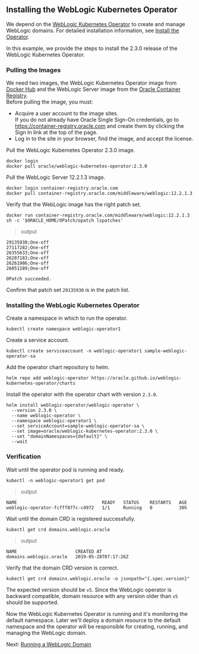 ## Installing the WebLogic Kubernetes Operator
We depend on the [WebLogic Kubernetes Operator](https://github.com/oracle/weblogic-kubernetes-operator) to create and manage WebLogic domains. For detailed installation information, see [Install the Operator](https://oracle.github.io/weblogic-kubernetes-operator/userguide/managing-operators/installation/).

In this example, we provide the steps to install the 2.3.0 release of the WebLogic Kubernetes Operator.

### Pulling the Images
We need two images, the WebLogic Kubernetes Operator image from [Docker Hub](https://hub.docker.com) and the WebLogic Server image from the [Oracle Container Registry](https://container-registry.oracle.com).  
Before pulling the image, you must:
- Acquire a user account to the image sites.  
  If you do not already have Oracle Single Sign-On credentials, go to https://container-registry.oracle.com and create them by clicking the Sign In link at the top of the page.
- Log in to the site in your browser, find the image, and accept the license.

Pull the WebLogic Kubernetes Operator 2.3.0 image.
```
docker login
docker pull oracle/weblogic-kubernetes-operator:2.3.0
```
Pull the WebLogic Server 12.2.1.3 image.
```
docker login container-registry.oracle.com
docker pull container-registry.oracle.com/middleware/weblogic:12.2.1.3
```

Verify that the WebLogic image has the right patch set.
```
docker run container-registry.oracle.com/middleware/weblogic:12.2.1.3  sh -c '$ORACLE_HOME/OPatch/opatch lspatches'
```
> output
```
29135930;One-off
27117282;One-off
26355633;One-off
26287183;One-off
26261906;One-off
26051289;One-off

OPatch succeeded.
```
Confirm that patch set `29135930` is in the patch list.

### Installing the WebLogic Kubernetes Operator

Create a namespace in which to run the operator.
```
kubectl create namespace weblogic-operator1
```
Create a service account.
```
kubectl create serviceaccount -n weblogic-operator1 sample-weblogic-operator-sa
```
Add the operator chart repository to helm.
```
helm repo add weblogic-operator https://oracle.github.io/weblogic-kubernetes-operator/charts
```
Install the operator with the operator chart with version `2.3.0`.
```
helm install weblogic-operator/weblogic-operator \
  --version 2.3.0 \
  --name weblogic-operator \
  --namespace weblogic-operator1 \
  --set serviceAccount=sample-weblogic-operator-sa \
  --set image=oracle/weblogic-kubernetes-operator:2.3.0 \
  --set "domainNamespaces={default}" \
  --wait
```

### Verification
Wait until the operator pod is running and ready.
```
kubectl -n weblogic-operator1 get pod
```
> output
```
NAME                                READY   STATUS    RESTARTS   AGE
weblogic-operator-fcfff877c-c4972   1/1     Running   0          30h
```
Wait until the domain CRD is registered successfully.
```
kubectl get crd domains.weblogic.oracle
```
> output
```
NAME                      CREATED AT
domains.weblogic.oracle   2019-05-28T07:17:26Z
```
Verify that the domain CRD version is correct.
```
kubectl get crd domains.weblogic.oracle -o jsonpath="{.spec.version}"
```
The expected version should be `v5`. Since the WebLogic operator is backward compatible, domain resource with any version older than `v5` should be supported.

Now the WebLogic Kubernetes Operator is running and it's monitoring the default namespace. Later we'll deploy a domain resource to the default namespace and the operator will be responsible for creating, running, and managing the WebLogic domain.

Next: [Running a WebLogic Domain](04-wls-domain.md)
